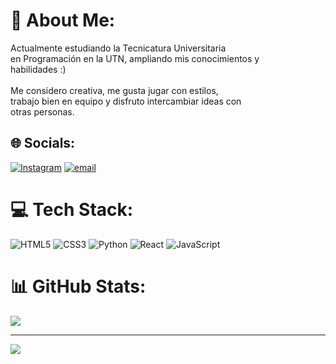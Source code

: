 # 💫 About Me:
Actualmente estudiando la Tecnicatura Universitaria<br>en Programación en la UTN, ampliando mis conocimientos y<br>habilidades :)<br><br>Me considero creativa, me gusta jugar con estilos,<br>trabajo bien en equipo y disfruto intercambiar ideas con <br>otras personas.


## 🌐 Socials:
[![Instagram](https://img.shields.io/badge/Instagram-%23E4405F.svg?logo=Instagram&logoColor=white)](https://instagram.com/julii.maragliano) [![email](https://img.shields.io/badge/Email-D14836?logo=gmail&logoColor=white)](mailto:julietamaragliano6@gmail.com) 

# 💻 Tech Stack:
![HTML5](https://img.shields.io/badge/html5-%23E34F26.svg?style=for-the-badge&logo=html5&logoColor=white) ![CSS3](https://img.shields.io/badge/css3-%231572B6.svg?style=for-the-badge&logo=css3&logoColor=white) ![Python](https://img.shields.io/badge/python-3670A0?style=for-the-badge&logo=python&logoColor=ffdd54) ![React](https://img.shields.io/badge/react-%2320232a.svg?style=for-the-badge&logo=react&logoColor=%2361DAFB) ![JavaScript](https://img.shields.io/badge/javascript-%23323330.svg?style=for-the-badge&logo=javascript&logoColor=%23F7DF1E)
# 📊 GitHub Stats:
![](https://github-readme-stats.vercel.app/api/top-langs/?username=juuulii&theme=dark&hide_border=false&include_all_commits=false&count_private=false&layout=compact)

---
[![](https://visitcount.itsvg.in/api?id=juuulii&icon=0&color=0)](https://visitcount.itsvg.in)

<!-- Proudly created with GPRM ( https://gprm.itsvg.in ) -->
